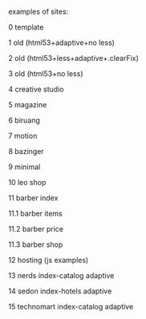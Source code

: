 examples of sites:

0 template

1 old (html53+adaptive+no less)

2 old (html53+less+adaptive+.clearFix)

3 old (html53+no less)

4 creative studio

5 magazine

6 biruang

7 motion

8 bazinger

9 minimal

10 leo shop

11 barber index

11.1 barber items

11.2 barber price

11.3 barber shop

12 hosting (js examples)

13 nerds index-catalog adaptive

14 sedon index-hotels adaptive

15 technomart index-catalog adaptive